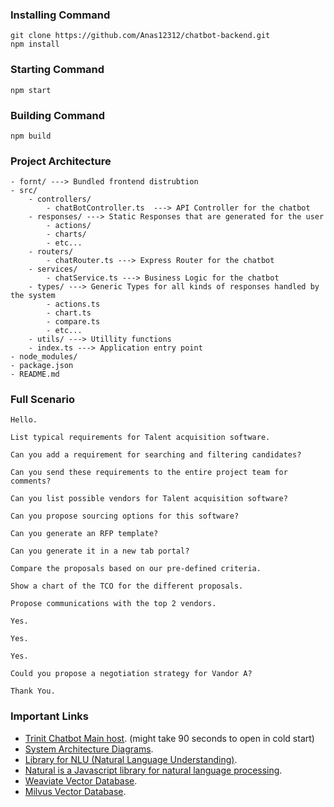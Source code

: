 ### Installing Command
```console
git clone https://github.com/Anas12312/chatbot-backend.git
npm install
```

### Starting Command
```console
npm start
```

### Building Command
```console
npm build
```

### Project Architecture
```
- fornt/ ---> Bundled frontend distrubtion 
- src/
    - controllers/
        - chatBotController.ts  ---> API Controller for the chatbot
    - responses/ ---> Static Responses that are generated for the user
        - actions/
        - charts/
        - etc...
    - routers/
        - chatRouter.ts ---> Express Router for the chatbot
    - services/
        - chatService.ts ---> Business Logic for the chatbot
    - types/ ---> Generic Types for all kinds of responses handled by the system 
        - actions.ts
        - chart.ts
        - compare.ts
        - etc...
    - utils/ ---> Utillity functions
    - index.ts ---> Application entry point
- node_modules/
- package.json
- README.md
```
### Full Scenario
```console
Hello.
```
```console
List typical requirements for Talent acquisition software.
```
```console
Can you add a requirement for searching and filtering candidates?
```
```console
Can you send these requirements to the entire project team for comments?
```
```console
Can you list possible vendors for Talent acquisition software?
```
```console
Can you propose sourcing options for this software?
```
```console
Can you generate an RFP template?
```
```console
Can you generate it in a new tab portal?
```
```console
Compare the proposals based on our pre-defined criteria.
```
```console
Show a chart of the TCO for the different proposals.
```
```console
Propose communications with the top 2 vendors.
```
```console
Yes.
```
```console
Yes.
```
```console
Yes.
```
```console
Could you propose a negotiation strategy for Vandor A?
```
```console
Thank You.
```

### Important Links
- [Trinit Chatbot Main host](https://triniti-chatbot.onrender.com).     (might take 90 seconds to open in cold start)
- [System Architecture Diagrams](https://drive.google.com/file/d/15BB7L7vjhYlS1kbN9fIe8hJDQGMlzMmG/view?usp=sharing).
- [Library for NLU (Natural Language Understanding)](https://www.npmjs.com/package/node-nlp).
- [Natural is a Javascript library for natural language processing](https://naturalnode.github.io/natural/).
- [Weaviate Vector Database](https://weaviate.io/developers/weaviate).
- [Milvus Vector Database](https://milvus.io/).
